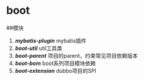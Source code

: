 # boot

##模块
1. ***mybatis-plugin***  mybatis插件
2. ***boot-util*** util工具类
3. ***boot-parent*** 项目的parent，约束常见项目依赖版本
4. ***boot-bom*** boot系列项目模块依赖
5. ***boot-extension*** dubbo项目的SPI